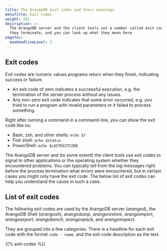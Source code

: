 ```yaml
---
title: The ArangoDB exit codes and their meanings
menuTitle: Exit codes
weight: 281
description: >-
  The ArangoDB server and the client tools set a number called exit code when
  they terminate, and you can look up what they mean here
pageToc:
  maxHeadlineLevel: 3
---
```

## Exit codes

Exit codes are numeric values programs return when they finish, indicating
success or failure.

- An exit code of zero indicates a successful execution, e.g. the termination of
  the server process without any issues.
- Any non-zero exit code indicates that some error occurred, e.g. you tried to
  run a program with invalid parameters or it failed to process something.

Right after running a command in a command-line, you can show the exit code like so:

- Bash, zsh, and other shells: `echo $?`
- Fish shell: `echo $status`
- PowerShell: `echo $LASTEXITCODE`

The ArangoDB server and (to some extent) the client tools use exit codes to signal
to other applications or the operating system whether they encountered problems.
You can typically tell from the log messages right before the process termination
what errors were encountered, but in certain cases you might only have the
exit code. The below list of exit codes can help you understand the cause in
such a case.

## List of exit codes

The following exit codes are used by the ArangoDB server (_arangod_), the
ArangoDB Shell (_arangosh_), _arangodump_, _arangorestore_, _arangoimport_,
_arangoexport_, _arangobench_, _arangovpack_, and _arangoinspect_.

They are grouped into a few categories. There is a headline for each exit code
with the format `code - name`, and the exit code description as the text.

{{% exit-codes %}}
